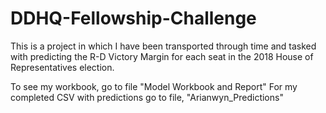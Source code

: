 # DDHQ-Fellowship-Challenge

This is a project in which I have been transported through time and tasked with predicting the R-D Victory Margin for each seat in the 2018 House of Representatives election. 

To see my workbook, go to file "Model Workbook and Report"
For my completed CSV with predictions go to file, "Arianwyn_Predictions"
